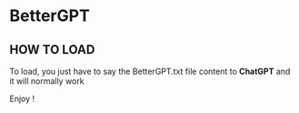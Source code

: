 # BetterGPT
## HOW TO LOAD

To load, you just have to say the BetterGPT.txt file content to **ChatGPT** and it will normally work

Enjoy !
